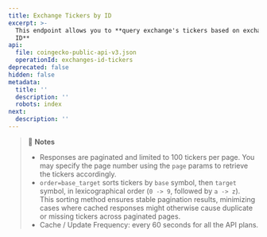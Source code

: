 ```yaml
---
title: Exchange Tickers by ID
excerpt: >-
  This endpoint allows you to **query exchange's tickers based on exchange’s
  ID**
api:
  file: coingecko-public-api-v3.json
  operationId: exchanges-id-tickers
deprecated: false
hidden: false
metadata:
  title: ''
  description: ''
  robots: index
next:
  description: ''
---
```

> 📘 **Notes**
>
> * Responses are paginated and limited to 100 tickers per page. You may specify the page number using the `page` params to retrieve the tickers accordingly.
> * `order=base_target` sorts tickers by `base` symbol, then `target` symbol, in lexicographical order (`0 -> 9`, followed by `a -> z`).\
>   This sorting method ensures stable pagination results, minimizing cases where cached responses might otherwise cause duplicate or missing tickers across paginated pages.
> * Cache / Update Frequency: every 60 seconds for all the API plans.
